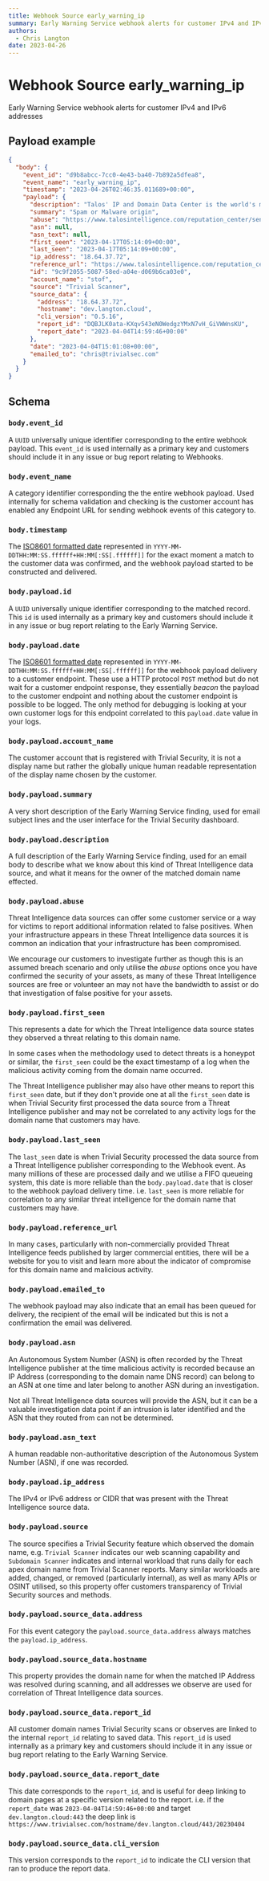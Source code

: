 ```yaml
---
title: Webhook Source early_warning_ip
summary: Early Warning Service webhook alerts for customer IPv4 and IPv6 addresses
authors:
  - Chris Langton
date: 2023-04-26
---
```


# Webhook Source early_warning_ip

Early Warning Service webhook alerts for customer IPv4 and IPv6 addresses

## Payload example

```json
{
  "body": {
    "event_id": "d9b8abcc-7cc0-4e43-ba40-7b892a5dfea8",
    "event_name": "early_warning_ip",
    "timestamp": "2023-04-26T02:46:35.011689+00:00",
    "payload": {
      "description": "Talos' IP and Domain Data Center is the world's most comprehensive real-time threat detection network. The data is made up of daily security intelligence across millions of deployed web, email, firewall and IPS appliances. Talos detects and correlates threats in real time using the largest threat detection network in the world spanning web requests, emails, malware samples, open-source data sets, endpoint intelligence, and network intrusions.",
      "summary": "Spam or Malware origin",
      "abuse": "https://www.talosintelligence.com/reputation_center/sender_ip",
      "asn": null,
      "asn_text": null,
      "first_seen": "2023-04-17T05:14:09+00:00",
      "last_seen": "2023-04-17T05:14:09+00:00",
      "ip_address": "18.64.37.72",
      "reference_url": "https://www.talosintelligence.com/reputation_center/lookup?search=18.64.37.72",
      "id": "9c9f2055-5087-58ed-a04e-d069b6ca03e0",
      "account_name": "stof",
      "source": "Trivial Scanner",
      "source_data": {
        "address": "18.64.37.72",
        "hostname": "dev.langton.cloud",
        "cli_version": "0.5.16",
        "report_id": "DQBJLK0ata-KXqv543eN0WedgzYMxN7vH_GiVWWnsKU",
        "report_date": "2023-04-04T14:59:46+00:00"
      },
      "date": "2023-04-04T15:01:08+00:00",
      "emailed_to": "chris@trivialsec.com"
    }
  }
}
```

## Schema

### `body.event_id`

A `UUID` universally unique identifier corresponding to the entire webhook payload. This `event_id` is used internally as a primary key and customers should include it in any issue or bug report relating to Webhooks.

### `body.event_name`

A category identifier corresponding the the entire webhook payload. Used internally for schema validation and checking is the customer account has enabled any Endpoint URL for sending webhook events of this category to.

### `body.timestamp`

The [ISO8601 formatted date](https://docs.python.org/3/library/datetime.html#datetime.datetime.isoformat) represented in `YYYY-MM-DDTHH:MM:SS.ffffff+HH:MM[:SS[.ffffff]]` for the exact moment a match to the customer data was confirmed, and the webhook payload started to be constructed and delivered.

### `body.payload.id`

A `UUID` universally unique identifier corresponding to the matched record. This `id` is used internally as a primary key and customers should include it in any issue or bug report relating to the Early Warning Service.

### `body.payload.date`

The [ISO8601 formatted date](https://docs.python.org/3/library/datetime.html#datetime.datetime.isoformat) represented in `YYYY-MM-DDTHH:MM:SS.ffffff+HH:MM[:SS[.ffffff]]` for the webhook payload delivery to a customer endpoint. These use a HTTP protocol `POST` method but do not wait for a customer endpoint response, they essentially _beacon_ the payload to the customer endpoint and nothing about the customer endpoint is possible to be logged. The only method for debugging is looking at your own customer logs for this endpoint correlated to this `payload.date` value in your logs.

### `body.payload.account_name`

The customer account that is registered with Trivial Security, it is not a display name but rather the globally unique human readable representation of the display name chosen by the customer.

### `body.payload.summary`

A very short description of the Early Warning Service finding, used for email subject lines and the user interface for the Trivial Security dashboard.

### `body.payload.description`

A full description of the Early Warning Service finding, used for an email body to describe what we know about this kind of Threat Intelligence data source, and what it means for the owner of the matched domain name effected.

### `body.payload.abuse`

Threat Intelligence data sources can offer some customer service or a way for victims to report additional information related to false positives. When your infrastructure appears in these Threat Intelligence data sources it is common an indication that your infrastructure has been compromised.

We encourage our customers to investigate further as though this is an assumed breach scenario and only utilise the _abuse_ options once you have confirmed the security of your assets, as many of these Threat Intelligence sources are free or volunteer an may not have the bandwidth to assist or do that investigation of false positive for your assets.

### `body.payload.first_seen`

This represents a date for which the Threat Intelligence data source states they observed a threat relating to this domain name.

In some cases when the methodology used to detect threats is a honeypot or similar, the `first_seen` could be the exact timestamp of a log when the malicious activity coming from the domain name occurred.

The Threat Intelligence publisher may also have other means to report this `first_seen` date, but if they don't provide one at all the `first_seen` date is when Trivial Security first processed the data source from a Threat Intelligence publisher and may not be correlated to any activity logs for the domain name that customers may have.

### `body.payload.last_seen`

The `last_seen` date is when Trivial Security processed the data source from a Threat Intelligence publisher corresponding to the Webhook event. As many millions of these are processed daily and we utilise a FIFO queueing system, this date is more reliable than the `body.payload.date` that is closer to the webhook payload delivery time. i.e. `last_seen` is more reliable for correlation to any similar threat intelligence for the domain name that customers may have.

### `body.payload.reference_url`

In many cases, particularly with non-commercially provided Threat Intelligence feeds published by larger commercial entities, there will be a website for you to visit and learn more about the indicator of compromise for this domain name and malicious activity.

### `body.payload.emailed_to`

The webhook payload may also indicate that an email has been queued for delivery, the recipient of the email will be indicated but this is not a confirmation the email was delivered.

### `body.payload.asn`

An Autonomous System Number (ASN) is often recorded by the Threat Intelligence publisher at the time malicious activity is recorded because an IP Address (corresponding to the domain name DNS record) can belong to an ASN at one time and later belong to another ASN during an investigation.

Not all Threat Intelligence data sources will provide the ASN, but it can be a valuable investigation data point if an intrusion is later identified and the ASN that they routed from can not be determined.

### `body.payload.asn_text`

A human readable non-authoritative description of the Autonomous System Number (ASN), if one was recorded.

### `body.payload.ip_address`

The IPv4 or IPv6 address or CIDR that was present with the Threat Intelligence source data.

### `body.payload.source`

The source specifies a Trivial Security feature which observed the domain name, e.g. `Trivial Scanner` indicates our web scanning capability and `Subdomain Scanner` indicates and internal workload that runs daily for each apex domain name from Trivial Scanner reports. Many similar workloads are added, changed, or removed (particularly internal), as well as many APIs or OSINT utilised, so this property offer customers transparency of Trivial Security sources and methods.

### `body.payload.source_data.address`

For this event category the `payload.source_data.address` always matches the `payload.ip_address`.

### `body.payload.source_data.hostname`

This property provides the domain name for when the matched IP Address was resolved during scanning, and all addresses we observe are used for correlation of Threat Intelligence data sources.

### `body.payload.source_data.report_id`

All customer domain names Trivial Security scans or observes are linked to the internal `report_id` relating to saved data. This `report_id` is used internally as a primary key and customers should include it in any issue or bug report relating to the Early Warning Service.

### `body.payload.source_data.report_date`

This date corresponds to the `report_id`, and is useful for deep linking to domain pages at a specific version related to the report. i.e. if the `report_date` was `2023-04-04T14:59:46+00:00` and target `dev.langton.cloud:443` the deep link is `https://www.trivialsec.com/hostname/dev.langton.cloud/443/20230404`

### `body.payload.source_data.cli_version`

This version corresponds to the `report_id` to indicate the CLI version that ran to produce the report data.
